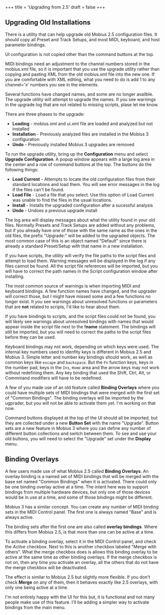 +++
title = 'Upgrading from 2.5'
draft = false
+++

## Upgrading Old Installations

There is a utility that can help upgrade old Mobius 2.5 configuration files.  It should copy all Preset and Track Setups, and most MIDI, keyboard, and host parameter bindings.

UI configuration is not copied other than the command buttons at the top.

MIDI bindings need an adjustment to the channel numbers stored in the mobius.xml file, so it is important that you use the upgrade utility rather than copying and pasting XML from the old mobius.xml file into the new one.  If you are comfortable with XML editing, what you need to do is add 1 to any channel='x' numbers you see in the <Binding> elements.

Several functions have changed names, and some are no longer availble.  The upgrade utility will attempt to upgrade the names.  If you see warnings in the upgrade log that are not related to missing scripts, plase let me know.

There are three phases to the upgrade:

- **Loading** - mobius.xml and ui.xml file are loaded and analyzed but not installed
- **Installation** - Previously analyzed files are installed in the Mobius 3 configuration
- **Undo** - Previously installed Mobius 3 upgrades are removed

To run the upgrade utility, bring up the **Configuration** menu and select **Upgrade Configuration**.  A popup window appears with a large log area in the center and a row of command buttons at the top.  The buttons do the following things:

- **Load Current** - Attempts to locate the old configuration files from their standard locations and load them.  You will see error messages in the log if the files can't be found.
- **Load File** - Load a file that you select.  Use this option of Load Current was unable to find the files in the usual locations.
- **Install** - Installs the upgraded configuration after a sucessful analysis
- **Undo** - Undoes a previous upgrade install

The log area will display messages about what the utility found in your old files.  Normally Presets and Track Setups are added without any problems, but if you already have one of those with the same name as the ones in the old files, the prefix "Upgrade:" will be added to the upgraded objects.  The most common case of this is an object named "Default" since there is already a standard Preset/Setup with that name in a new installation.

If you have scripts, the utility will verify the file paths to the script files and attempt to load them.  Warning messages will be displayed in the log if any files cannot be found.  All the script file references will be imported, but you will have to correct the path names in the Script configuration window after installing.

The most common source of warnings is when importing MIDI and keyboard bindings.  A few function names have changed, and the upgrader will correct those, but I might have missed some and a few functions no longer exist.  It you see warnings about unresolved functions or parameters that are **not** related to scripts, I'd like to hear about them.

If you have bindings to scripts, and the script files could not be found, you will likely see warnings about unresolved bindings with names that would appear inside the script file next to the **!name** statement.  The bindings will still be imported, but you will need to correct the paths to the script files before they can be used.

Keyboard bindings may not work, depending on which keys were used.  The internal key numbers used to idenfity keys is different in Mobius 2.5 and Mobius 3.  Simple letter and number key bindings should work, as well as common keys like `escape` and `backspace`.  But the `Fn` function keys, keys in the number pad, keys in the `Ins`, `Home` area and the arrow keys may not work without redefining them.  Any key binding that used the Shift, Ctrl, Alt, or Commmand modifiers will have to be redefined.

A few of you made use of an old feature called **Binding Overlays** where you could have multiple sets of MIDI bindings that were merged with the first set of "Common Bindings".  The binding overlays will be imported by the ugprader, but you will not be able to activate them yet.  I'm working on that now.

Command buttons displayed at the top of the UI should all be imported, but they are collected under a new **Button Set** with the name "Upgrade".  Button sets are a new feature in Mobius 3 where you can define any number of different button collections and switch between them.  To see and use your old buttons, you will need to select the "Upgrade" set under the **Display** menu.


## Binding Overlays

A few users made use of what Mobius 2.5 called **Binding Overlays**.  An overlay binding is a named set of MIDI bindings that will be merged with the base set named "Common Bindings" when it is activated.  There could only be one binding overlay active at a time.  The intent here was to support bindings from multiple hardware devices, but only one of those devices would be in use at a time, and some of those bindings might be different.

Mobius 3 has a similar concept.  You can create any number of MIDI binding sets in the MIDI Control panel.  The first one is always named "Base" and is always active.

The binding sets after the first one are also called **overlay bindings**.  Where this differs from Mobius 2.5, is that more than one can be active at a time.

To activate a binding overlay, select it in the MIDI Control panel, and check the *Active* checkbox.  Next to this is another checkbox labeled "Merge with others".  What the merge checkbox does is allows this binding overlay to be active at the same time as other binding overlays.  If the merge checkbox is not on, then any time you activate an overlay, all the others that do not have the merge checkbox will be deactivated.

The effect is similar to Mobius 2.5 but slightly more flexible.  If you don't check **Merge** on any of them, then it behaves exactly like 2.5 overlays, with only one being active at a time.

I'm not entirely happy with the UI for this but, it is functional and not many people make use of this feature.  I'll be adding a simpler way to activate bindings from the main menu.




